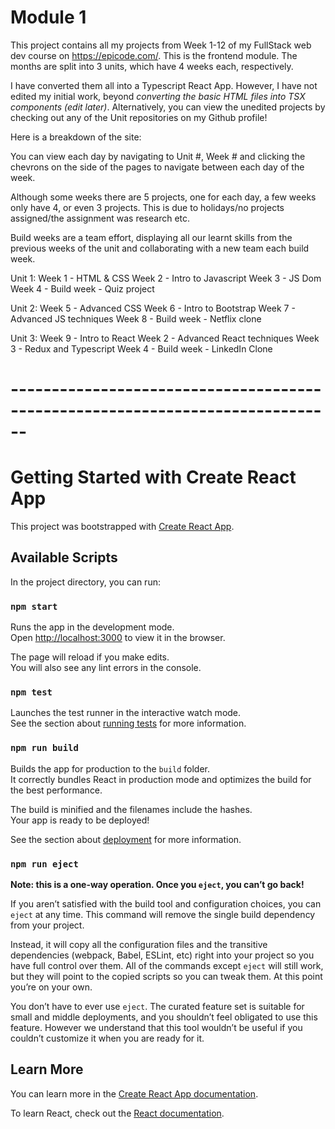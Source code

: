 # Module 1

This project contains all my projects from Week 1-12 of my FullStack web dev course on https://epicode.com/. 
This is the frontend module.
The months are split into 3 units, which have 4 weeks each, respectively.

I have converted them all into a Typescript React App. However, I have not edited my initial work, 
beyond _converting the basic HTML files into TSX components (edit later)_.
Alternatively, you can view the unedited projects by checking out any of the Unit repositories on my Github profile!

Here is a breakdown of the site:

You can view each day by navigating to Unit #, Week #
and clicking the chevrons on the side of the pages to navigate between each day of the week.

Although some weeks there are 5 projects, one for each day, a few weeks only have 4, or even 3 projects.
This is due to holidays/no projects assigned/the assignment was research etc.

Build weeks are a team effort, displaying all our learnt skills from the previous weeks of the unit
and collaborating with a new team each build week.

Unit 1:
Week 1 - HTML & CSS
Week 2 - Intro to Javascript
Week 3 - JS Dom
Week 4 - Build week - Quiz project

Unit 2:
Week 5 - Advanced CSS
Week 6 - Intro to Bootstrap
Week 7 - Advanced JS techniques
Week 8 - Build week - Netflix clone

Unit 3:
Week 9 - Intro to React
Week 2 - Advanced React techniques
Week 3 - Redux and Typescript
Week 4 - Build week - LinkedIn Clone

# ------------------------------------------------------------------------------

# Getting Started with Create React App

This project was bootstrapped with [Create React App](https://github.com/facebook/create-react-app).

## Available Scripts

In the project directory, you can run:

### `npm start`

Runs the app in the development mode.\
Open [http://localhost:3000](http://localhost:3000) to view it in the browser.

The page will reload if you make edits.\
You will also see any lint errors in the console.

### `npm test`

Launches the test runner in the interactive watch mode.\
See the section about [running tests](https://facebook.github.io/create-react-app/docs/running-tests) for more information.

### `npm run build`

Builds the app for production to the `build` folder.\
It correctly bundles React in production mode and optimizes the build for the best performance.

The build is minified and the filenames include the hashes.\
Your app is ready to be deployed!

See the section about [deployment](https://facebook.github.io/create-react-app/docs/deployment) for more information.

### `npm run eject`

**Note: this is a one-way operation. Once you `eject`, you can’t go back!**

If you aren’t satisfied with the build tool and configuration choices, you can `eject` at any time. This command will remove the single build dependency from your project.

Instead, it will copy all the configuration files and the transitive dependencies (webpack, Babel, ESLint, etc) right into your project so you have full control over them. All of the commands except `eject` will still work, but they will point to the copied scripts so you can tweak them. At this point you’re on your own.

You don’t have to ever use `eject`. The curated feature set is suitable for small and middle deployments, and you shouldn’t feel obligated to use this feature. However we understand that this tool wouldn’t be useful if you couldn’t customize it when you are ready for it.

## Learn More

You can learn more in the [Create React App documentation](https://facebook.github.io/create-react-app/docs/getting-started).

To learn React, check out the [React documentation](https://reactjs.org/).
